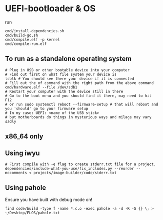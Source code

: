 # UEFI-bootloader & OS

run

```
cmd/install-dependencies.sh
cmd/build-go.sh
cmd/compile.elf -p kernel
cmd/compile-run.elf
```

## To run as a standalone operating system

```
# Plug in USB or other bootable device into your computer
# Find out first on what file system your device is
lsblk # You should see there your device if it is connected
# Fill out the of command with the right path from the above command
cmd/hardware.elf --file /dev/sdb1
# Restart your computer with the device still in there
# Go to the boot menu and you should find it there, may need to hit F12
# or run sudo systemctl reboot --firmware-setup # that will reboot and you 'should' go to your firmware setup
# In my case: UEFI: <name of the USB stick>
# but motherboards do things in mysterious ways and milage may vary sadly
```

## x86_64 only

## Using iwyu

```
# First compile with -e flag to create stderr.txt file for a project.
dependencies/include-what-you-use/fix_includes.py --reorder --nocomments < projects/image-builder/code/stderr.txt
```

## Using pahole

Ensure you have built with debug mode on!

```
find code/build -type f -name *.c.o -exec pahole -a -d -R -S {} \; > ~/Desktop/FLOS/pahole.txt
```
